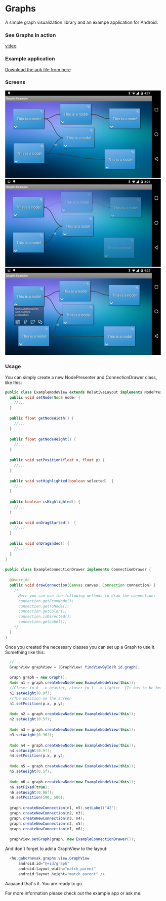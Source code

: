 # Graphs

A simple graph visualization library and an exampe application for Android.

### See Graphs in action

[video](https://www.youtube.com/watch?v=3rE-w2Fk8Lc)

### Example application

[Download the apk file from here](graphsExample-1.0.apk "APK 1.0")

### Screens
![Screenshot 1](screen1.png "Screenshot 1")
![Screenshot 2](screen2.png "Screenshot 2")
![Screenshot 3](screen3.png "Screenshot 3")

### Usage

You can simply create a new NodePresenter and ConnectionDrawer class, like this:

```java
public class ExampleNodeView extends RelativeLayout implements NodePresenter {
  public void setNode(Node node) {
    //...
  }

  public float getNodeWidth() {
    //...
  }
  
  public float getNodeHeight() {
    //...
  }

  public void setPosition(float x, float y) {
    //...
  }

  public void setHighlighted(boolean selected)  {
    //...
  }
  
  public boolean isHighlighted() {
    //...
  }

  public void onDragStarted()  {
    //...
  }
  
  public void onDragEnded() {
    //...
  }
}

public class ExampleConnectionDrawer implements ConnectionDrawer {

  @Override
  public void drawConnection(Canvas canvas, Connection connection) {
    /*
      Here you can use the following methods to draw the connection:
      connection.getFromNode();
      connection.getToNode();
      connection.getColor();
      connection.isDirected();
      connection.getLabel();
    */
  }
}
```

Once you created the necessary classes you can set up a Graph to use it. Something like this:

```java
  //...
  GraphView graphView = (GraphView) findViewById(R.id.graph);

  Graph graph = new Graph();
  Node n1 = graph.createNewNode(new ExampleNodeView(this));
  //Closer to 0 --> heavier, closer to 1 --> lighter. (It has to be between 0-1)
  n1.setWeight(0.9f);
  //The position on the screen
  n1.setPosition(p.x, p.y);

  Node n2 = graph.createNewNode(new ExampleNodeView(this));
  n2.setWeight(0.5f);

  Node n3 = graph.createNewNode(new ExampleNodeView(this));
  n3.setWeight(0.96f);

  Node n4 = graph.createNewNode(new ExampleNodeView(this));
  n4.setWeight(0.9f);
  n4.setPosition(p.x, p.y);

  Node n5 = graph.createNewNode(new ExampleNodeView(this));
  n5.setWeight(0.5f);
  
  Node n6 = graph.createNewNode(new ExampleNodeView(this));
  n6.setFixed(true);
  n6.setWeight(0.96f);
  n6.setPosition(500, 500);

  graph.createNewConnection(n1, n5).setLabel("42");
  graph.createNewConnection(n2, n3);
  graph.createNewConnection(n3, n4);
  graph.createNewConnection(n2, n5);
  graph.createNewConnection(n1, n6);

  graphView.setGraph(graph, new ExampleConnectionDrawer());
```

And don't forget to add a GraphView to the layout:

```java
  <hu.gabornovak.graphs.view.GraphView
      android:id="@+id/graph"
      android:layout_width="match_parent"
      android:layout_height="match_parent" />
```

Aaaaand that's it. You are ready to go.

For more information please check out the example app or ask me.
